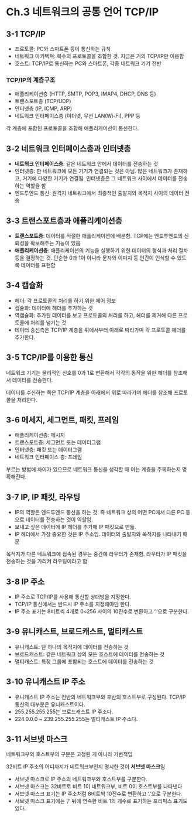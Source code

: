 # Ch.3 네트워크의 공통 언어 TCP/IP

## 3-1 TCP/IP

- 프로토콜: PC와 스마트폰 등이 통신하는 규칙
- 네트워크 아키텍쳐: 복수의 프로토콜을 조합한 것. 지금은 거의 TCP/IP만 이용함
- 호스트: TCP/IP로 통신하는 PC와 스마트폰, 각종 네트워크 기기 전반

### TCP/IP의 계층구조

- 애플리케이션층 (HTTP, SMTP, POP3, IMAP4, DHCP, DNS 등)
- 트랜스포트층 (TCP/UDP)
- 인터넷층 (IP, ICMP, ARP)
- 네트워크 인터페이스층 (이더넷, 무선 LAN(Wi-Fi), PPP 등

각 계층에 포함된 프로토콜을 조합해 애플리케이션이 통신한다.

## 3-2 네트워크 인터페이스층과 인터넷층

- **네트워크 인터페이스층**: 같은 네트워크 안에서 데이터를 전송하는 것
- 인터넷층: 한 네트워크에 모든 기기가 연결되는 것은 아님. 많은 네트워크가 존재하고, 거기에 다양한 기기가 연결됨. 인터넷층은 그 네트워크 사이에서 데이터를 전송하는 역할을 함
- 엔드투엔드 통신: 원격지 네트워크에서 최종적인 출발지와 목적지 사이의 데이터 전송

## 3-3 트랜스포트층과 애플리케이션층

- **트랜스포트층**: 데이터를 적절한 애플리케이션에 배분함. TCP에는 엔드투엔드의 신뢰성을 확보해주는 기능이 있음
- **애플리케이션층**: 애플리케이션의 기능을 실행하기 위한 데이터의 형식과 처리 절차 등을 결정하는 것. 단순한 0과 1이 아니라 문자와 이미지 등 인간이 인식할 수 있도록 데이터를 표현함

## 3-4 캡슐화

- 헤더: 각 프로토콜의 처리를 하기 위한 제어 정보
- 캡슐화: 데이터에 헤더를 추가하는 것
- 역캡슐화: 추가된 데이터를 보고 프로토콜의 처리를 하고, 헤더를 제거해 다른 프로토콜에 처리를 넘기는 것
- 데이터 송신측은 TCP/IP 계층을 위에서부터 아래로 따라가며 각 프로토콜 헤더를 추가한다.

## 3-5 TCP/IP를 이용한 통신

네트워크 기기는 물리적인 신호를 0과 1로 변환해서 각각의 동작을 위한 헤더를 참조해서 데이터를 전송한다.

데이터를 수신하는 쪽은 TCP/IP 계층을 아래에서 위로 따라가며 헤더를 참조해 프로토콜을 처리한다.

## 3-6 메세지, 세그먼트, 패킷, 프레임

- 애플리케이션층: 메시지
- 트랜스포트층: 세그먼트 또는 데이터그램
- 인터넷층: 패킷 또는 데이터그램
- 네트워크 인터페이스 층: 프레임

부르는 방법에 차이가 있으므로 네트워크 통신을 생각할 때 어는 계층을 주목하는지 명확해진다.

## 3-7 IP, IP 패킷, 라우팅

- IP의 역할은 엔드투엔드 통신을 하는 것. 즉 네트워크 상의 어떤 PC에서 다른 PC 등으로 데이터를 전송하는 것이 역할임.
- 보내고 싶은 데이터에 IP 헤더를 추가해 IP 패킷으로 만듦.
- IP 헤더에서 가장 중요한 것은 IP 주소임. 데이터의 출발지와 목적지를 나타내기 때문

목적지가 다른 네트워크에 접속된 경우는 중간에 라우터가 존재함. 라우터가 IP 패킷을 전송하는 것을 가리켜 라우팅이라고 함

## 3-8 IP 주소

- IP 주소로 TCP/IP를 사용해 통신할 상대방을 지정한다.
- TCP/IP 통신에서는 반드시 IP 주소를 지정해야만 한다.
- IP 주소 표기는 8비트씩 4개로 0~256 사이의 10진수로 변환하고 ‘.’으로 구분한다.

## 3-9 유니캐스트, 브로드캐스트, 멀티캐스트

- 유니캐스트: 단 하나의 목적지에 데이터를 전송하는 것
- 브로드캐스트: 같은 네트워크 상의 모든 호스트에 데이터를 전송하는 것
- 멀티캐스트: 특정 그룹에 포함되는 호스트에 데이터를 전송하는 것

## 3-10 유니캐스트 IP 주소

- 유니캐스트 IP 주소는 전반의 네트워크부와 후반의 호스트부로 구성된다. TCP/IP 통신의 대부분은 유니캐스트이다.
- 255.255.255.255는 브로드캐스트 IP 주소다.
- 224.0.0.0 ~ 239.255.255.255는 멀티캐스트 IP 주소다.

## 3-11 서브넷 마스크

네트워크부와 호스트부의 구분은 고정된 게 아니라 가변적임

32비트 IP 주소의 어디까지가 네트워크부인지 명시한 것이 **서브넷 마스크**임

- 서브넷 마스크로 IP 주소의 네트워크부와 호스트부를 구분한다.
- 서브넷 마스크는 32비트로 비트 1이 네트워크부, 비트 0이 호스트부를 나타낸다
- 서브넷 마스크 표기는 IP 주소처럼 8비트씩 10진수로 변환하고 ‘.’으로 구분한다.
- 서브넷 마스크 표기에는 ‘/’ 뒤에 연속한 비트 1의 개수로 표기하는 프리픽스 표기도 있다.
